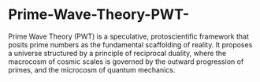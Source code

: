 # Prime-Wave-Theory-PWT-
Prime Wave Theory (PWT) is a speculative, protoscientific framework that posits prime numbers as the fundamental scaffolding of reality. It proposes a universe structured by a principle of reciprocal duality, where the macrocosm of cosmic scales is governed by the outward progression of primes, and the microcosm of quantum mechanics.
